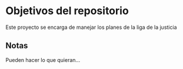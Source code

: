 # Objetivos del repositorio

Este proyecto se encarga de manejar los planes de la liga de la justicia


## Notas
Pueden hacer lo que quieran...


